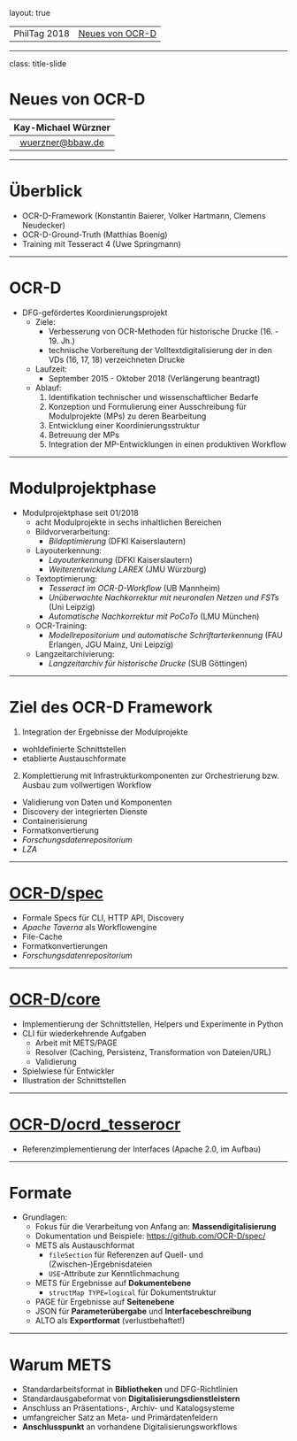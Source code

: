 layout: true
  
<div class="my-header"></div>

<div class="my-footer">
  <table>
    <tr>
      <td>PhilTag 2018</td>
      <td style="text-align:right"><a href="https://www.dwds.de">Neues von OCR-D</a></td>
    </tr>
  </table>
</div>

---

class: title-slide

# Neues von OCR-D  

| Kay-Michael Würzner |
|:-------------------:|
| [wuerzner@bbaw.de](mailto:wuerzner@bbaw.de) |

---

# Überblick

- OCR-D-Framework (Konstantin Baierer, Volker Hartmann, Clemens Neudecker)
- OCR-D-Ground-Truth (Matthias Boenig)
- Training mit Tesseract 4 (Uwe Springmann)

---

# OCR-D

- DFG-gefördertes Koordinierungsprojekt
   + Ziele:
        * Verbesserung von OCR-Methoden für historische Drucke (16. - 19. Jh.)
        * technische Vorbereitung der Volltextdigitalisierung der in den VDs (16, 17, 18) verzeichneten Drucke
   + Laufzeit:
        * September 2015 - Oktober 2018 (Verlängerung beantragt)
   + Ablauf:
        1. Identifikation technischer und wissenschaftlicher Bedarfe
        2. Konzeption und Formulierung einer Ausschreibung für Modulprojekte (MPs) zu deren Bearbeitung
        3. Entwicklung einer Koordinierungsstruktur
        4. Betreuung der MPs
        5. Integration der MP-Entwicklungen in einen produktiven Workflow

---

# Modulprojektphase

- Modulprojektphase seit 01/2018
    + acht Modulprojekte in sechs inhaltlichen Bereichen
    + Bildvorverarbeitung:
        * *Bildoptimierung* (DFKI Kaiserslautern)
    + Layouterkennung:
        * *Layouterkennung* (DFKI Kaiserslautern)
        * *Weiterentwicklung LAREX* (JMU Würzburg)
    + Textoptimierung:
        * *Tesseract im OCR-D-Workflow* (UB Mannheim)
        * *Unüberwachte Nachkorrektur mit neuronalen Netzen und FSTs* (Uni Leipzig)
        * *Automatische Nachkorrektur mit PoCoTo* (LMU München)
    + OCR-Training:
        * *Modellrepositorium und automatische Schriftarterkennung* (FAU Erlangen, JGU Mainz, Uni Leipzig)
    + Langzeitarchivierung:
        * *Langzeitarchiv für historische Drucke* (SUB Göttingen)

---

# Ziel des OCR-D Framework

1. Integration der Ergebnisse der Modulprojekte
  * wohldefinierte Schnittstellen
  * etablierte Austauschformate
2. Komplettierung mit Infrastrukturkomponenten zur Orchestrierung bzw. Ausbau zum vollwertigen Workflow
  * Validierung von Daten und Komponenten
  * Discovery der integrierten Dienste
  * Containerisierung
  * Formatkonvertierung
  * *Forschungsdatenrepositorium*
  * *LZA*

---

# [OCR-D/spec](https://github.com/OCR-D/spec)
  - Formale Specs für CLI, HTTP API, Discovery
  - *Apache Taverna* als Workflowengine
  - File-Cache
  - Formatkonvertierungen
  - *Forschungsdatenrepositorium*

---

# [OCR-D/core](https://github.com/OCR-D/pyocrd)
  * Implementierung der Schnittstellen, Helpers und Experimente in Python
  * CLI für wiederkehrende Aufgaben
    * Arbeit mit METS/PAGE
    * Resolver (Caching, Persistenz, Transformation von Dateien/URL)
    * Validierung
  * Spielwiese für Entwickler
  * Illustration der Schnittstellen

---

# [OCR-D/ocrd_tesserocr](https://github.com/OCR-D/ocrd_tesserocr)
  * Referenzimplementierung der Interfaces (Apache 2.0, im Aufbau)

---

# Formate

- Grundlagen:
    + Fokus für die Verarbeitung von Anfang an: **Massendigitalisierung**
    + Dokumentation und Beispiele: https://github.com/OCR-D/spec/
    + METS als Austauschformat
        * `fileSection` für Referenzen auf Quell- und (Zwischen-)Ergebnisdateien
        * `USE`-Attribute zur Kenntlichmachung
    + METS für Ergebnisse auf **Dokumentebene**
        * `structMap TYPE=logical` für Dokumentstruktur
    + PAGE für Ergebnisse auf **Seitenebene**
    + JSON für **Parameterübergabe** und **Interfacebeschreibung**
    + ALTO als **Exportformat** (verlustbehaftet!)

---

# Warum METS

- Standardarbeitsformat in **Bibliotheken** und DFG-Richtlinien
- Standardausgabeformat von **Digitalisierungsdienstleistern**
- Anschluss an Präsentations-, Archiv- und Katalogsysteme
- umfangreicher Satz an Meta- und Primärdatenfeldern
- **Anschlusspunkt** an vorhandene Digitalisierungsworkflows
